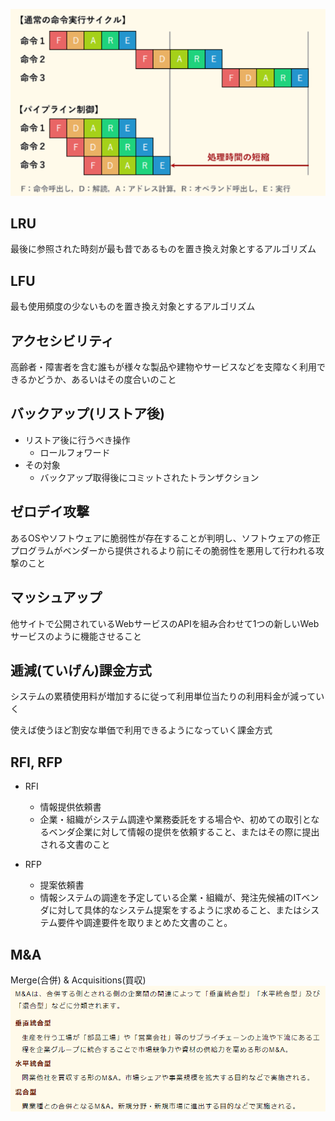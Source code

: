 
![picture 1](../../images/b3eeec61be0eafd8ba1562002dde7ac3e5ecb2c1b8188dddda798ad869e61a1c.png)


## LRU
最後に参照された時刻が最も昔であるものを置き換え対象とするアルゴリズム


## LFU
最も使用頻度の少ないものを置き換え対象とするアルゴリズム


## アクセシビリティ
高齢者・障害者を含む誰もが様々な製品や建物やサービスなどを支障なく利用できるかどうか、あるいはその度合いのこと


## バックアップ(リストア後)
- リストア後に行うべき操作
  - ロールフォワード
- その対象
  - バックアップ取得後にコミットされたトランザクション


## ゼロデイ攻撃
あるOSやソフトウェアに脆弱性が存在することが判明し、ソフトウェアの修正プログラムがベンダーから提供されるより前にその脆弱性を悪用して行われる攻撃のこと


## マッシュアップ
他サイトで公開されているWebサービスのAPIを組み合わせて1つの新しいWebサービスのように機能させること


## 逓減(ていげん)課金方式
システムの累積使用料が増加するに従って利用単位当たりの利用料金が減っていく

使えば使うほど割安な単価で利用できるようになっていく課金方式


## RFI, RFP
- RFI
  - 情報提供依頼書
  - 企業・組織がシステム調達や業務委託をする場合や、初めての取引となるベンダ企業に対して情報の提供を依頼すること、またはその際に提出される文書のこと

- RFP
  - 提案依頼書
  - 情報システムの調達を予定している企業・組織が、発注先候補のITベンダに対して具体的なシステム提案をするように求めること、またはシステム要件や調達要件を取りまとめた文書のこと。


## M&A
Merge(合併) & Acquisitions(買収)
![picture 2](../../images/7c4109d09b1fde6524f451e80d93e91adfba5aa2ca640a524815e5b9902de5d0.png)


